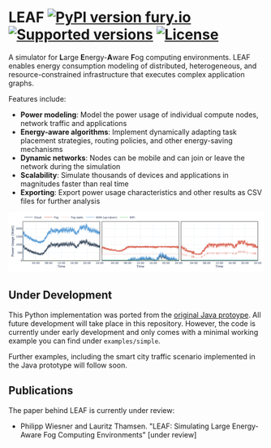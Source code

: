 # LEAF [![PyPI version fury.io](https://badge.fury.io/py/leafsim.svg)](https://pypi.org/project/leafsim/) [![Supported versions](https://img.shields.io/pypi/pyversions/leafsim.svg)](https://pypi.org/project/leafsim/) [![License](https://img.shields.io/pypi/l/leafsim.svg)](https://pypi.org/project/leafsim/)

A simulator for **L**arge **E**nergy-**A**ware **F**og computing environments.
LEAF enables energy consumption modeling of distributed, heterogeneous, and resource-constrained infrastructure that executes complex application graphs.

Features include:

- **Power modeling**: Model the power usage of individual compute nodes, network traffic and applications
- **Energy-aware algorithms**: Implement dynamically adapting task placement strategies, routing policies, and other energy-saving mechanisms
- **Dynamic networks**: Nodes can be mobile and can join or leave the network during the simulation
- **Scalability**: Simulate thousands of devices and applications in magnitudes faster than real time
- **Exporting**: Export power usage characteristics and other results as CSV files for further analysis

<p align="center">
  <img src="/images/infrastructure.png">
</p>


## Under Development

This Python implementation was ported from the [original Java protoype](https://www.github.com/birnbaum/leaf).
All future development will take place in this repository.
However, the code is currently under early development and only comes with a minimal working example you can find under `examples/simple`.

Further examples, including the smart city traffic scenario implemented in the Java prototype will follow soon.


## Publications

The paper behind LEAF is currently under review:
- Philipp Wiesner and Lauritz Thamsen. "LEAF: Simulating Large Energy-Aware Fog Computing Environments" [under review]
